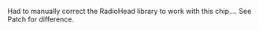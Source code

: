 Had to manually correct the RadioHead library to work with this chip.... 
See Patch for difference.
